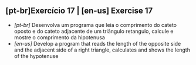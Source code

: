 ## [pt-br]Exercício 17 | [en-us] Exercise 17

* _[pt-br]_ Desenvolva um programa que leia o comprimento do cateto oposto e do cateto adjacente de um triângulo retangulo, calcule e mostre o comprimento da hipotenusa
* _[en-us]_ Develop a program that reads the length of the opposite side and the adjacent side of a right triangle, calculates and shows the length of the hypotenuse